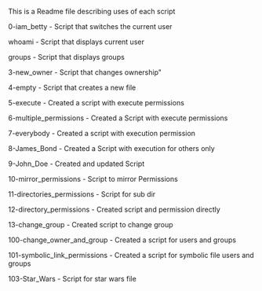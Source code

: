 This is a Readme file describing uses of each script

0-iam_betty - Script that switches the current user

whoami - Script that displays current user

groups - Script that displays groups

3-new_owner - Script that changes ownership"

4-empty - Script that creates a new file

5-execute - Created a script with execute permissions

6-multiple_permissions - Created a Script with execute permissions

7-everybody - Created a script with execution permission

8-James_Bond - Created a Script with execution for others only

9-John_Doe - Created and updated Script

10-mirror_permissions - Script to mirror Permissions

11-directories_permissions - Script for sub dir 

12-directory_permissions - Created script and permission directly

13-change_group - Created script to change group

100-change_owner_and_group - Created a script for users and groups 

101-symbolic_link_permissions - Created a script for symbolic file users and groups

103-Star_Wars - Script for star wars file
